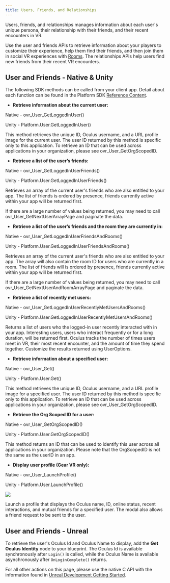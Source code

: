 ```yaml
---
title: Users, Friends, and Relationships
---
```


Users, friends, and relationships manages information about each user's unique persona, their relationship with their friends, and their recent encounters in VR.

Use the user and friends APIs to retrieve information about your players to customize their experience, help them find their friends, and then join them in social VR experiences with [Rooms](/documentation/platform/latest/concepts/dg-rooms/). The relationships APIs help users find new friends from their recent VR encounters. 

## User and Friends - Native &amp; Unity

The following SDK methods can be called from your client app. Detail about each function can be found in the Platform SDK [Reference Content](/documentation/platform/latest/concepts/book-reference/).

* **Retrieve information about the current user:**

Native - ovr\_User\_GetLoggedInUser()

Unity - Platform.User.GetLoggedInUser()

This method retrieves the unique ID, Oculus username, and a URL profile image for the current user. The user ID returned by this method is specific only to this application. To retrieve an ID that can be used across applications in your organization, please see ovr\_User\_GetOrgScopedID.


* **Retrieve a list of the user’s friends:**

Native - ovr\_User\_GetLoggedInUserFriends()

Unity - Platform.User.GetLoggedInUserFriends()

Retrieves an array of the current user's friends who are also entitled to your app. The list of friends is ordered by presence, friends currently active within your app will be returned first. 

If there are a large number of values being returned, you may need to call ovr\_User\_GetNextUserArrayPage and paginate the data.


* **Retrieve a list of the user’s friends and the room they are currently in:**

Native - ovr\_User\_GetLoggedInUserFriendsAndRooms()

Unity - Platform.User.GetLoggedInUserFriendsAndRooms()

Retrieves an array of the current user's friends who are also entitled to your app. The array will also contain the room ID for users who are currently in a room. The list of friends will is ordered by presence, friends currently active within your app will be returned first. 

If there are a large number of values being returned, you may need to call ovr\_User\_GetNextUserAndRoomArrayPage and paginate the data.


* **Retrieve a list of recently met users:**

Native - ovr\_User\_GetLoggedInUserRecentlyMetUsersAndRooms()

Unity - Platform.User.GetLoggedInUserRecentlyMetUsersAndRooms()

Returns a list of users who the logged-in user recently interacted with in your app. Interesting users, users who interact frequently or for a long duration, will be returned first. Oculus tracks the number of times users meet in VR, their most recent encounter, and the amount of time they spend together. Customize the results returned using UserOptions.


* **Retrieve information about a specified user:**

Native - ovr\_User\_Get()

Unity - Platform.User.Get()

This method retrieves the unique ID, Oculus username, and a URL profile image for a specified user. The user ID returned by this method is specific only to this application. To retrieve an ID that can be used across applications in your organization, please see ovr\_User\_GetOrgScopedID.
* **Retrieve the Org Scoped ID for a user:**

Native - ovr\_User\_GetOrgScopedID()

Unity - Platform.User.GetOrgScopedID()

This method returns an ID that can be used to identify this user across all applications in your organization. Please note that the OrgScopedID is not the same as the userID in an app.


* **Display user profile (Gear VR only):**

Native - ovr\_User\_LaunchProfile()

Unity - Platform.User.LaunchProfile()

![](/images/documentationplatformlatestconceptsdg-presence-0.png)

Launch a profile that displays the Oculus name, ID, online status, recent interactions, and mutual friends for a specified user. The modal also allows a friend request to be sent to the user.




## User and Friends - Unreal

To retrieve the user's Oculus Id and Oculus Name to display, add the **Get Oculus Identity** node to your blueprint. The Oculus Id is available synchronously after `Login()` is called, while the Oculus Name is available asynchronously after `OnLoginComplete()` returns.

For all other actions on this page, please use the native C API with the information found in [Unreal Development Getting Started](/documentation/platform/latest/concepts/pgsg-unreal-gsg/).
